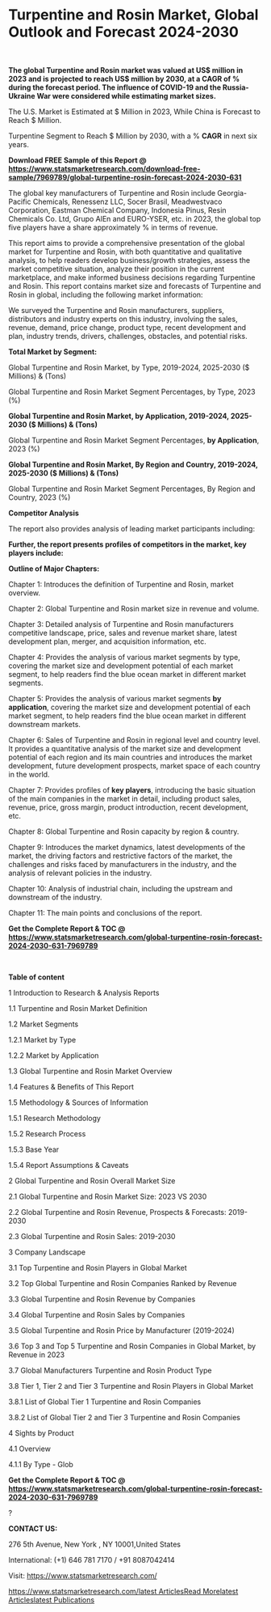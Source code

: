 <h1>Turpentine and Rosin Market, Global Outlook and Forecast 2024-2030</h1><br/><p><strong>The global Turpentine and Rosin market was valued at US$ million in 2023 and is projected to reach US$ million by 2030, at a <strong>CAGR</strong> of % during the forecast period. The influence of COVID-19 and the Russia-Ukraine War were considered while estimating market sizes.</strong></p>
 
 
 
 <p>The U.S. Market is Estimated at $ Million in 2023, While China is Forecast to Reach $ Million.</p>
 
 
 
 <p>Turpentine Segment to Reach $ Million by 2030, with a % <strong>CAGR</strong> in next six years.</p>
 
 
 
 <p><strong>Download FREE Sample of this Report @ <a href="https://www.statsmarketresearch.com/download-free-sample/7969789/global-turpentine-rosin-forecast-2024-2030-631">https://www.statsmarketresearch.com/download-free-sample/7969789/global-turpentine-rosin-forecast-2024-2030-631</a></strong></p>
 
 
 
 <p>The global key manufacturers of Turpentine and Rosin include Georgia-Pacific Chemicals, Renessenz LLC, Socer Brasil, Meadwestvaco Corporation, Eastman Chemical Company, Indonesia Pinus, Resin Chemicals Co. Ltd, Grupo AlEn and EURO-YSER, etc. in 2023, the global top five players have a share approximately % in terms of revenue.</p>
 
 
 
 <p>This report aims to provide a comprehensive presentation of the global market for Turpentine and Rosin, with both quantitative and qualitative analysis, to help readers develop business/growth strategies, assess the market competitive situation, analyze their position in the current marketplace, and make informed business decisions regarding Turpentine and Rosin. This report contains market size and forecasts of Turpentine and Rosin in global, including the following market information:</p>
 
 
 
 <p>We surveyed the Turpentine and Rosin manufacturers, suppliers, distributors and industry experts on this industry, involving the sales, revenue, demand, price change, product type, recent development and plan, industry trends, drivers, challenges, obstacles, and potential risks.</p>
 
 
 
 <p><strong>Total Market by Segment:</strong></p>
 
 
 
 <p>Global Turpentine and Rosin Market, by Type, 2019-2024, 2025-2030 ($ Millions) & (Tons)</p>
 
 
 
 <p>Global Turpentine and Rosin Market Segment Percentages, by Type, 2023 (%)</p>
 
 
 
 <p><strong>Global Turpentine and Rosin Market, <strong>by Application</strong>, 2019-2024, 2025-2030 ($ Millions) & (Tons)</strong></p>
 
 
 
 <p>Global Turpentine and Rosin Market Segment Percentages, <strong>by Application</strong>, 2023 (%)</p>
 
 
 
 <p><strong>Global Turpentine and Rosin Market, By Region and Country, 2019-2024, 2025-2030 ($ Millions) & (Tons)</strong></p>
 
 
 
 <p>Global Turpentine and Rosin Market Segment Percentages, By Region and Country, 2023 (%)</p>
 
 
 
 <p><strong>Competitor Analysis</strong></p>
 
 
 
 <p>The report also provides analysis of leading market participants including:</p>
 
 
 
 <p><strong>Further, the report presents profiles of competitors in the market, <strong>key players</strong> include:</strong></p>
 
 
 
 <p><strong>Outline of Major Chapters:</strong></p>
 
 
 
 <p>Chapter 1: Introduces the definition of Turpentine and Rosin, market overview.</p>
 
 
 
 <p>Chapter 2: Global Turpentine and Rosin market size in revenue and volume.</p>
 
 
 
 <p>Chapter 3: Detailed analysis of Turpentine and Rosin manufacturers competitive landscape, price, sales and revenue market share, latest development plan, merger, and acquisition information, etc.</p>
 
 
 
 <p>Chapter 4: Provides the analysis of various market segments by type, covering the market size and development potential of each market segment, to help readers find the blue ocean market in different market segments.</p>
 
 
 
 <p>Chapter 5: Provides the analysis of various market segments <strong>by application</strong>, covering the market size and development potential of each market segment, to help readers find the blue ocean market in different downstream markets.</p>
 
 
 
 <p>Chapter 6: Sales of Turpentine and Rosin in regional level and country level. It provides a quantitative analysis of the market size and development potential of each region and its main countries and introduces the market development, future development prospects, market space of each country in the world.</p>
 
 
 
 <p>Chapter 7: Provides profiles of <strong>key players</strong>, introducing the basic situation of the main companies in the market in detail, including product sales, revenue, price, gross margin, product introduction, recent development, etc.</p>
 
 
 
 <p>Chapter 8: Global Turpentine and Rosin capacity by region & country.</p>
 
 
 
 <p>Chapter 9: Introduces the market dynamics, latest developments of the market, the driving factors and restrictive factors of the market, the challenges and risks faced by manufacturers in the industry, and the analysis of relevant policies in the industry.</p>
 
 
 
 <p>Chapter 10: Analysis of industrial chain, including the upstream and downstream of the industry.</p>
 
 
 
 <p>Chapter 11: The main points and conclusions of the report.</p>
 
 
 
 <div><b>Get the Complete Report & TOC @ <a href="https://www.statsmarketresearch.com/global-turpentine-rosin-forecast-2024-2030-631-7969789">https://www.statsmarketresearch.com/global-turpentine-rosin-forecast-2024-2030-631-7969789</a></b></div>
 
 
 
 <p><br />
 
 <b>Table of content</b></p>
 
 
 
 <p>1 Introduction to Research & Analysis Reports<br />
 
 1.1 Turpentine and Rosin Market Definition<br />
 
 1.2 Market Segments<br />
 
 1.2.1 Market by Type<br />
 
 1.2.2 Market by Application<br />
 
 1.3 Global Turpentine and Rosin Market Overview<br />
 
 1.4 Features & Benefits of This Report<br />
 
 1.5 Methodology & Sources of Information<br />
 
 1.5.1 Research Methodology<br />
 
 1.5.2 Research Process<br />
 
 1.5.3 Base Year<br />
 
 1.5.4 Report Assumptions & Caveats<br />
 
 2 Global Turpentine and Rosin Overall Market Size<br />
 
 2.1 Global Turpentine and Rosin Market Size: 2023 VS 2030<br />
 
 2.2 Global Turpentine and Rosin Revenue, Prospects & Forecasts: 2019-2030<br />
 
 2.3 Global Turpentine and Rosin Sales: 2019-2030<br />
 
 3 Company Landscape<br />
 
 3.1 Top Turpentine and Rosin Players in Global Market<br />
 
 3.2 Top Global Turpentine and Rosin Companies Ranked by Revenue<br />
 
 3.3 Global Turpentine and Rosin Revenue by Companies<br />
 
 3.4 Global Turpentine and Rosin Sales by Companies<br />
 
 3.5 Global Turpentine and Rosin Price by Manufacturer (2019-2024)<br />
 
 3.6 Top 3 and Top 5 Turpentine and Rosin Companies in Global Market, by Revenue in 2023<br />
 
 3.7 Global Manufacturers Turpentine and Rosin Product Type<br />
 
 3.8 Tier 1, Tier 2 and Tier 3 Turpentine and Rosin Players in Global Market<br />
 
 3.8.1 List of Global Tier 1 Turpentine and Rosin Companies<br />
 
 3.8.2 List of Global Tier 2 and Tier 3 Turpentine and Rosin Companies<br />
 
 4 Sights by Product<br />
 
 4.1 Overview<br />
 
 4.1.1 By Type - Glob</p>
 
 
 
 <div><b>Get the Complete Report & TOC @ <a href="https://www.statsmarketresearch.com/global-turpentine-rosin-forecast-2024-2030-631-7969789">https://www.statsmarketresearch.com/global-turpentine-rosin-forecast-2024-2030-631-7969789</a></b></div>
 
 
 
 <p>? </p>
 
 
 
 <p><b>CONTACT US:</b><br />
 
 276 5th Avenue, New York , NY 10001,United States<br />
 
 International: (+1) 646 781 7170 / +91 8087042414<br />
 
 Visit: <a href="https://www.statsmarketresearch.com/">https://www.statsmarketresearch.com/</a><br />
 
 <a href="https://gyeongbokgung.com">https://www.statsmarketresearch.com/</a><a href="https://hallyeomaritime.com">latest Articles</a><a href="https://jingwansa.com">Read More</a><a href="https://nguoiviet.jp/">latest Articles</a><a href="https://www.intelmarketresearch.com/">latest Publications</a></p>